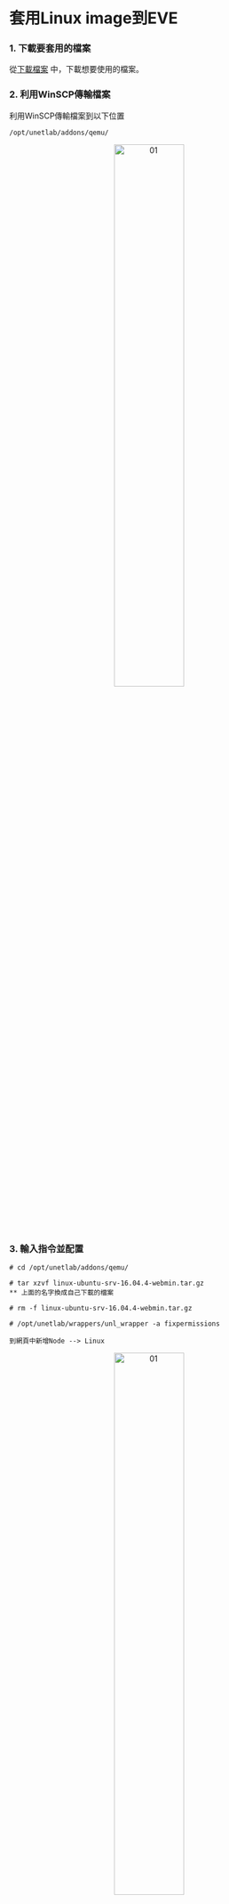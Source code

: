 # 套用Linux image到EVE

### 1. 下載要套用的檔案
從[下載檔案](https://mega.nz/folder/y5YCwZCA#42_S__9wwPVO0zHIfC4xow) 中，下載想要使用的檔案。
### 2. 利用WinSCP傳輸檔案
利用WinSCP傳輸檔案到以下位置

    /opt/unetlab/addons/qemu/

<div  align="center">    
 <img src="https://github.com/TKTim/EVE/blob/master/Pics/05.jpg" width = "50%" height = "50%" alt="01" align=center />
</div>

### 3. 輸入指令並配置

    # cd /opt/unetlab/addons/qemu/

    # tar xzvf linux-ubuntu-srv-16.04.4-webmin.tar.gz
    ** 上面的名字換成自己下載的檔案

    # rm -f linux-ubuntu-srv-16.04.4-webmin.tar.gz

    # /opt/unetlab/wrappers/unl_wrapper -a fixpermissions

    到網頁中新增Node --> Linux

<div  align="center">    
 <img src="https://github.com/TKTim/EVE/blob/master/Pics/06.jpg" width = "50%" height = "50%" alt="01" align=center />

 <big >成功</big>
</div>
